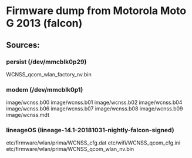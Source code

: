 # Firmware dump from Motorola Moto G 2013 (falcon)

## Sources:
### persist (/dev/mmcblk0p29)
WCNSS_qcom_wlan_factory_nv.bin

### modem (/dev/mmcblk0p1)
image/wcnss.b00
image/wcnss.b01
image/wcnss.b02
image/wcnss.b04
image/wcnss.b06
image/wcnss.b07
image/wcnss.b08
image/wcnss.b09
image/wcnss.mdt

### lineageOS (lineage-14.1-20181031-nightly-falcon-signed)
etc/firmware/wlan/prima/WCNSS_cfg.dat
etc/wifi/WCNSS_qcom_cfg.ini
etc/firmware/wlan/prima/WCNSS_qcom_wlan_nv.bin